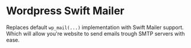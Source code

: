 # Wordpress Swift Mailer
Replaces default `wp_mail(...)` implementation with Swift Mailer support. Which will allow you're website to send emails trough SMTP servers with ease.

